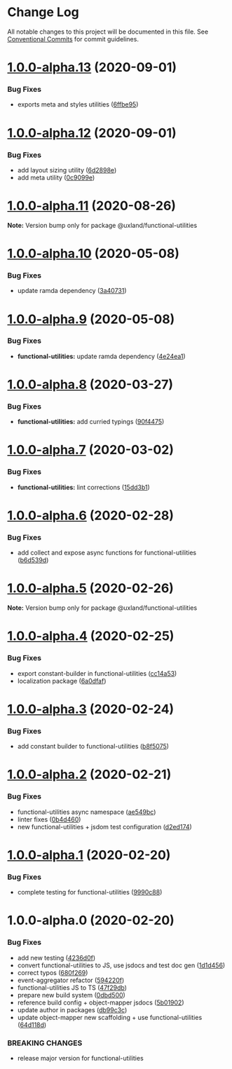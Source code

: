 # Change Log

All notable changes to this project will be documented in this file.
See [Conventional Commits](https://conventionalcommits.org) for commit guidelines.

# [1.0.0-alpha.13](https://github.com/uxland/uxland/compare/@uxland/functional-utilities@1.0.0-alpha.12...@uxland/functional-utilities@1.0.0-alpha.13) (2020-09-01)


### Bug Fixes

* exports meta and styles utilities ([6ffbe95](https://github.com/uxland/uxland/commit/6ffbe95a9dd2bd104f198b3d1c374e231213a122))





# [1.0.0-alpha.12](https://github.com/uxland/uxland/compare/@uxland/functional-utilities@1.0.0-alpha.11...@uxland/functional-utilities@1.0.0-alpha.12) (2020-09-01)


### Bug Fixes

* add layout sizing utility ([6d2898e](https://github.com/uxland/uxland/commit/6d2898e0f044bde856677b73f74e0a2a7541b999))
* add meta utility ([0c9099e](https://github.com/uxland/uxland/commit/0c9099edce91801b66a0ecbb00015deecb6c37c7))





# [1.0.0-alpha.11](https://github.com/uxland/uxland/compare/@uxland/functional-utilities@1.0.0-alpha.10...@uxland/functional-utilities@1.0.0-alpha.11) (2020-08-26)

**Note:** Version bump only for package @uxland/functional-utilities





# [1.0.0-alpha.10](https://github.com/uxland/uxland/compare/@uxland/functional-utilities@1.0.0-alpha.9...@uxland/functional-utilities@1.0.0-alpha.10) (2020-05-08)


### Bug Fixes

* update ramda dependency ([3a40731](https://github.com/uxland/uxland/commit/3a407313cf41c955f636c10d3c6b788d31cdbe83))





# [1.0.0-alpha.9](https://github.com/uxland/uxland/compare/@uxland/functional-utilities@1.0.0-alpha.8...@uxland/functional-utilities@1.0.0-alpha.9) (2020-05-08)


### Bug Fixes

* **functional-utilities:** update ramda dependency ([4e24ea1](https://github.com/uxland/uxland/commit/4e24ea19d72a72c9b8ca79c2a7215bc8e64f8927))





# [1.0.0-alpha.8](https://github.com/uxland/uxland/compare/@uxland/functional-utilities@1.0.0-alpha.7...@uxland/functional-utilities@1.0.0-alpha.8) (2020-03-27)


### Bug Fixes

* **functional-utilities:** add curried typings ([90f4475](https://github.com/uxland/uxland/commit/90f44755d1757aceecff1f011f7e24072db97342))





# [1.0.0-alpha.7](https://github.com/uxland/uxland/compare/@uxland/functional-utilities@1.0.0-alpha.6...@uxland/functional-utilities@1.0.0-alpha.7) (2020-03-02)


### Bug Fixes

* **functional-utilities:** lint corrections ([15dd3b1](https://github.com/uxland/uxland/commit/15dd3b140cf4c9dbe7dbbd2ad3e3577dfce2e419))





# [1.0.0-alpha.6](https://github.com/uxland/uxland/compare/@uxland/functional-utilities@1.0.0-alpha.5...@uxland/functional-utilities@1.0.0-alpha.6) (2020-02-28)


### Bug Fixes

* add collect and expose async functions for functional-utilities ([b6d539d](https://github.com/uxland/uxland/commit/b6d539d3e7581b20eedb25adfd5e29f84558001d))





# [1.0.0-alpha.5](https://github.com/uxland/uxland/compare/@uxland/functional-utilities@1.0.0-alpha.4...@uxland/functional-utilities@1.0.0-alpha.5) (2020-02-26)

**Note:** Version bump only for package @uxland/functional-utilities





# [1.0.0-alpha.4](https://github.com/uxland/uxland/compare/@uxland/functional-utilities@1.0.0-alpha.3...@uxland/functional-utilities@1.0.0-alpha.4) (2020-02-25)


### Bug Fixes

* export constant-builder in functional-utilities ([cc14a53](https://github.com/uxland/uxland/commit/cc14a539e907bb5fcb5c8570480cd28b2e58f328))
* localization package ([6a0dfaf](https://github.com/uxland/uxland/commit/6a0dfaf7d9ca7c2a05385b2c9b970b372ce6d751))





# [1.0.0-alpha.3](https://github.com/uxland/uxland/compare/@uxland/functional-utilities@1.0.0-alpha.2...@uxland/functional-utilities@1.0.0-alpha.3) (2020-02-24)


### Bug Fixes

* add constant builder to functional-utilities ([b8f5075](https://github.com/uxland/uxland/commit/b8f5075aa6b8b1409b49070f5b54bcbabf32a9fc))





# [1.0.0-alpha.2](https://github.com/uxland/uxland/compare/@uxland/functional-utilities@1.0.0-alpha.1...@uxland/functional-utilities@1.0.0-alpha.2) (2020-02-21)


### Bug Fixes

* functional-utilities async namespace ([ae549bc](https://github.com/uxland/uxland/commit/ae549bc8ac85086f7e8f7963141b75e6fa608179))
* linter fixes ([0b4d460](https://github.com/uxland/uxland/commit/0b4d460b8d9942f2b0bbec65838ff2c53bdd67c3))
* new functional-utilities + jsdom test configuration ([d2ed174](https://github.com/uxland/uxland/commit/d2ed1740139623a823371ce537a7198833c9e54c))





# [1.0.0-alpha.1](https://github.com/uxland/uxland/compare/@uxland/functional-utilities@1.0.0-alpha.0...@uxland/functional-utilities@1.0.0-alpha.1) (2020-02-20)


### Bug Fixes

* complete testing for functional-utilities ([9990c88](https://github.com/uxland/uxland/commit/9990c88fed32c99a2781c86f34dc266e740da3b8))





# 1.0.0-alpha.0 (2020-02-20)


### Bug Fixes

* add new testing ([4236d0f](https://github.com/uxland/uxland/commit/4236d0f6a74c0ccd7e80c0d8d170735466dcf2f5))
* convert functional-utilities to JS, use jsdocs and test doc gen ([1d1d456](https://github.com/uxland/uxland/commit/1d1d4564ac55659c4df08bcaafbfffa122eadb7a))
* correct typos ([680f269](https://github.com/uxland/uxland/commit/680f269d614e260a13098c575182377f636d7180))
* event-aggregator refactor ([594220f](https://github.com/uxland/uxland/commit/594220f464e04959c839173a557466b7f868d88d))
* functional-utilities JS to TS ([47f29db](https://github.com/uxland/uxland/commit/47f29db3415f5657a0bc690849ec372e0ddd71d0))
* prepare new build system ([0dbd500](https://github.com/uxland/uxland/commit/0dbd500cb182424394b14686eb5e89b2e53a38eb))
* reference build config + object-mapper jsdocs ([5b01902](https://github.com/uxland/uxland/commit/5b01902d900a4105f5a9d3f841ffe04bb7d3d984))
* update author in packages ([db99c3c](https://github.com/uxland/uxland/commit/db99c3c8c54fd0d62dfb0d7894e0e8b0962751b0))
* update object-mapper new scaffolding + use functional-utilities ([64d118d](https://github.com/uxland/uxland/commit/64d118dd9a4fb2160244a8106bc6691b65fc2849))


### BREAKING CHANGES

* release major version for functional-utilities
